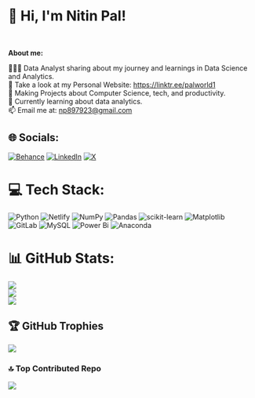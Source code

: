 # 👋 Hi, I'm Nitin Pal!

<br />


**About me:**

👩🏻‍💻 Data Analyst sharing about my journey and learnings in Data Science and Analytics.<br>📝 Take a look at my Personal Website: https://linktr.ee/palworld1<br>🎨 Making Projects about Computer Science, tech, and productivity.<br>💭 Currently learning about data analytics.<br>📫 Email me at: np897923@gmail.com


## 🌐 Socials:
[![Behance](https://img.shields.io/badge/Behance-1769ff?logo=behance&logoColor=white)](https://behance.net/https://linktr.ee/palworld1) [![LinkedIn](https://img.shields.io/badge/LinkedIn-%230077B5.svg?logo=linkedin&logoColor=white)](https://linkedin.com/in/https://www.linkedin.com/in/nitinpal1/) [![X](https://img.shields.io/badge/X-black.svg?logo=X&logoColor=white)](https://x.com/https://x.com/NitinPa93580251) 

# 💻 Tech Stack:
![Python](https://img.shields.io/badge/python-3670A0?style=for-the-badge&logo=python&logoColor=ffdd54) ![Netlify](https://img.shields.io/badge/netlify-%23000000.svg?style=for-the-badge&logo=netlify&logoColor=#00C7B7) ![NumPy](https://img.shields.io/badge/numpy-%23013243.svg?style=for-the-badge&logo=numpy&logoColor=white) ![Pandas](https://img.shields.io/badge/pandas-%23150458.svg?style=for-the-badge&logo=pandas&logoColor=white) ![scikit-learn](https://img.shields.io/badge/scikit--learn-%23F7931E.svg?style=for-the-badge&logo=scikit-learn&logoColor=white) ![Matplotlib](https://img.shields.io/badge/Matplotlib-%23ffffff.svg?style=for-the-badge&logo=Matplotlib&logoColor=black) ![GitLab](https://img.shields.io/badge/gitlab-%23181717.svg?style=for-the-badge&logo=gitlab&logoColor=white) ![MySQL](https://img.shields.io/badge/mysql-4479A1.svg?style=for-the-badge&logo=mysql&logoColor=white) ![Power Bi](https://img.shields.io/badge/power_bi-F2C811?style=for-the-badge&logo=powerbi&logoColor=black) ![Anaconda](https://img.shields.io/badge/Anaconda-%2344A833.svg?style=for-the-badge&logo=anaconda&logoColor=white)
# 📊 GitHub Stats:
![](https://github-readme-stats.vercel.app/api?username=nitinpal90&theme=onedark&hide_border=true&include_all_commits=false&count_private=false)<br/>
![](https://github-readme-streak-stats.herokuapp.com/?user=nitinpal90&theme=onedark&hide_border=true)<br/>
![](https://github-readme-stats.vercel.app/api/top-langs/?username=nitinpal90&theme=onedark&hide_border=true&include_all_commits=false&count_private=false&layout=compact)

## 🏆 GitHub Trophies
![](https://github-profile-trophy.vercel.app/?username=nitinpal90&theme=radical&no-frame=false&no-bg=true&margin-w=4)

### 🔝 Top Contributed Repo
![](https://github-contributor-stats.vercel.app/api?username=nitinpal90&limit=5&theme=dark&combine_all_yearly_contributions=true)

<!-- Proudly created with GPRM ( https://gprm.itsvg.in ) -->
